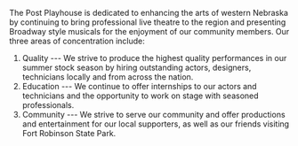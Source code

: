 The Post Playhouse is dedicated to enhancing the arts of western Nebraska by continuing to bring professional live theatre to the region and presenting Broadway style musicals for the enjoyment of our community members. Our three areas of concentration include:

1. Quality --- We strive to produce the highest quality performances in our summer stock season by hiring outstanding actors, designers, technicians locally and from across the nation.
2. Education --- We continue to offer internships to our actors and technicians and the opportunity to work on stage with seasoned professionals.
3. Community --- We strive to serve our community and offer productions and entertainment for our local supporters, as well as our friends visiting Fort Robinson State Park.
